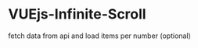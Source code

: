 # VUEjs-Infinite-Scroll
fetch data from api and load items per number (optional)




<!--
Copyright (c) 2019 by mojtaba zolfaghari (https://codepen.io/mzolfaghari71/pen/vYBQMZr)


Fork of an original work by Fayaz Aralikatti (https://codepen.io/fayazara/pen/PLmRLz)


Permission is hereby granted, free of charge, to any person obtaining a copy of this software and associated documentation files (the "Software"), to deal in the Software without restriction, including without limitation the rights to use, copy, modify, merge, publish, distribute, sublicense, and/or sell copies of the Software, and to permit persons to whom the Software is furnished to do so, subject to the following conditions:

The above copyright notice and this permission notice shall be included in all copies or substantial portions of the Software.

THE SOFTWARE IS PROVIDED "AS IS", WITHOUT WARRANTY OF ANY KIND, EXPRESS OR IMPLIED, INCLUDING BUT NOT LIMITED TO THE WARRANTIES OF MERCHANTABILITY, FITNESS FOR A PARTICULAR PURPOSE AND NONINFRINGEMENT. IN NO EVENT SHALL THE AUTHORS OR COPYRIGHT HOLDERS BE LIABLE FOR ANY CLAIM, DAMAGES OR OTHER LIABILITY, WHETHER IN AN ACTION OF CONTRACT, TORT OR OTHERWISE, ARISING FROM, OUT OF OR IN CONNECTION WITH THE SOFTWARE OR THE USE OR OTHER DEALINGS IN THE SOFTWARE.
-->


